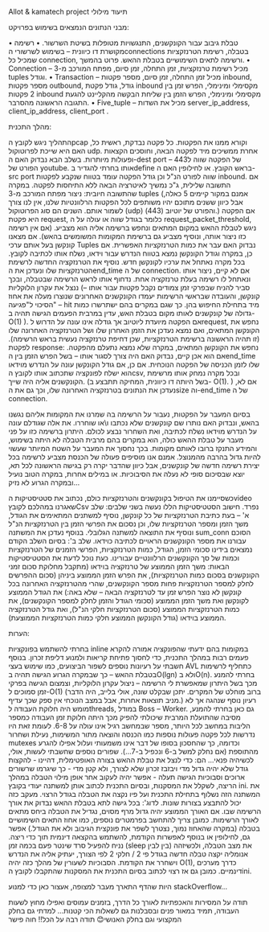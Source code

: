 Allot & kamatech project
תיעוד מילולי

מבני הנתונים הנמצאים בשימוש בפרויקט:

• טבלת גיבוב עבור הקונקשנים, התנגשויות מטופלות בשיטת השרשור.
• רשימה מקושרת דו כיוונית – בשימוש לשרשורי הconnections בטבלה, רשימת הטרנזקציות שמכיל כל connection, ורשימה לתאים השימושיים בטבלת ההאש. פרוט בהמשך.
• Connection – מכיל רשימת טרנזקציות, זמן התחלה, זמן סיום, מפתח המורכב מ-3 tuples וגודל.
• Transaction – מכיל זמן התחלה, זמן סיום, מספר פקטות inbound, מספר פקטות outbound, גודל, גודל פקטת inbound מקסימלי ומינימלי, הפרש זמן בין 2 פקטות inbound מקסימלי ומינימלי, הפרש הזמן בין שליחת הבקשה מהקליינט להגעת התגובה הראשונה מהסרבר.
• Five_tuple – מכיל את השדות server_ip_address, client_ip_address, client_port .

מהלך התכנית:

התהליך ניגש לקובץ הpcap וקורא ממנו את הפקטות.
כל פקטה נבדקת, ראשית כל, האם היא שייכת לפרוטוקול udp. אחרת ממשיכים מיד לפקטה הבאה,
וחוסכים הקצאות ופעולות מיותרות.
בשלב הבא נבדוק האם ה-dest port של הפקטה שווה ל443 – הפורט של youtube. אותו בחרתי
להגדיר בdefine בראש הקובץ. או לחילופין האם ה-src port שווה לפורט הנ"ל וכן גודל הפקטה עומד
בטווח שנקבע לפקטות inbound. אם התשובה שלילית, ג"כ נמשיך לאיטרציה הבאה ללא התיחסות
לפקטה.
במקרה שהתשובה חיובית:
ניצור מפתח המורכב מ-3 tuples (אמנם במקור קיימים 5 כאלה, אבל כיוון ששנים מתוכם יהיו משותפים
לכל הפקטות הרלוונטיות שלנו, אין לנו צורך לשמור אותם. השנים הם סוג הפרוטוקול (udp) והפורט
של יוטיוב (443).)
אם הפקטה היא פקטת request, כלומר בגודל שווה או עולה על ה request_packet_threshold,  
ניגש לטבלת ההאש במקום המתאים ונחפש ברשימה אליה הוא מצביע. (אם אין רשימה כזו ניצור
אותה, ונוסיף מצביע גם ברשימת המקומות המשומשים בהאש). אם מצאנו קונקשן בעל אותם ערכי
Tuples נבדוק האם עבר את כמות הטרנזקציות האפשרית. אם כן, במקרה וגודל הקונקשן נמצא בטווח הנדרש עבור וידאו, נשלח אותו לכתיבה לקובץ. בכל מקרה נאתחל את ערכיו לקונקשן חדש. נוסיף את הטרנזקציה החדשה לרשימת הטרנזקציות שלו ונעדכן את הend_time של
ה connection. אם לא קיים, ניצור אותו ונאתחל לו רשימה בעלת טרנזקציה אחת. נדחוף אותו לראש
הרשימה שבטבלה, ובכך ננצל את עקרון הלוקליות (– סביר להניח שבפרקי זמן צמודים נקבל פקטות
עבור אותו קונקשן, והעובדה שבראשי הרשימות יעמדו הקונקשנים האחרונים שנוצרו מעלה את אחוז
הסיכוי ל"פגיעה" – hit מיד בתחילת החיפוש בהן. כך שגם במקרים בהם ישתרשרו כמות גדולה של
קונקשנים לאותו מקום בטבלת האש, עדין במרבית הפעמים הגישה תהיה ב-O(1) ).
אם הפקטה מיועדת ליוטיוב אך גודלה אינו עונה על הדרוש לrequest, נחפש את הקונקשן המתאים,
ואם נמצא נעדכן את הזמן האחרון שלו ושל הטרנזקציה האחרונה שלו (זו תהיה הראשונה ברשימת
הטרנזקציות, שכן דחיפת טרנזקציה נעשית בראש הרשימה).
לפקטת response:
נחפש את הקונקשן המתאים, במקרה שלא נמצא נתעלם מהפקטה. אם הוא אכן קיים, נבדוק האם
היה צורך לסגור אותו – בשל הפרש הזמן בין הend_time שלו לזמן הכניסה של הפקטה הנוכחית. אם כן, אם גודל הקונקשן עונה על הנדרש מוידאו הוא
ישלח לפונקציה שתכתוב אותו לקובץ הcsv, ובכל מקרה נמחק אותו מרשימת הקונקשנים אליה היה
שייך. (בשל היותה דו כיוונית, המחיקה תתבצע ב- O(1). )
אם לא, נעדכן את הנתונים בטרנזקציה האחרונה שלו, וכך גם את הsize וה-end_time של
ה connection.

בסיום המעבר על הפקטות, נעבור על הרשימה בה שמרנו את המקומות אליהם נגשנו בהאש, ונבדוק
האם נותרו שם קונקשנים שלא נכתבו ו\או שוחררו. את אלה שגודלם עונה על הנדרש מוידאו נשלח
לכתיבה, ואת השחרור נבצע לכולם.
היתרון ברשימה כזו על פני מעבר על טבלת ההאש כולה, הוא במקרים בהם מרבית הטבלה לא היתה
בשימוש, והמידע התנקז ברובו לאותם מקומות. בכך נחסוך את המעבר על השטח המיותר שעשוי
להיות גדול בהרבה מהמנוצל. אמנם אנו מוסיפים פעולה של הכנסת מצביע לרשימה בכל יצירת רשימה
חדשה של קונקשנים, אבל כיוון שהדבר יקרה רק בגישה הראשונה לכל תא, יוצא שבסיכום סופי לא
נעלה את הסיבוכיות. או במילים אחרות, במקרה הטוב נועיל ובמקרה הגרוע לא נזיק...

כשסיימנו את הטיפול בקונקשנים והטרנזקציות כולם, נכתוב את סטטיסטיקות הvideo שאגרנו
במהלכם לקובץCsv נפרד. חישוב הסטטיסטיקות הללו נעשה בשני שלבים: שלב א' – בעת כתיבת
הטרנזקציות של כל קונקשן, נוסיף למשתנים המתאימים את הגודל, משך הזמן ומספר הטרנזקציות
שלו, וכן נסכום את הפרשי הזמן בין הטרנזקציות הנ"ל ונוסיף את התוצאה למשתנה הגלובלי. בנוסף
נעדכן את המשתנה sum_conn הסוכם עבורנו את מספר הקונקשנים הראויים לכתיבה כוידאו.
שלב ב': בסיום השלב הקודם נמצאים בידינו סכומי הזמן, הגודל, כמות הטרנזקציות, הפרשי הזמנים
של הטרנזקציות וכמות של סך הקונקשנים הרלוונטיים עבורינו. כעת נוכל לדעת את הסטטיסטיקות
הבאות: משך הזמן הממוצע של טרנזקציה בוידאו (מתקבל מחלוקת סכום זמני הקונקשנים בסכום
כמות הטרנזקציות), את הפרש הזמן הממוצע ביניהן (סכום ההפרשים לחלק למספר הטרנזקציות
פחות מספר הקונקשנים, שהרי מהטרנזקציה האחרונה בכל קונקשן לא נוצר הפרש זמן עד לטרנזקציה
הבאה – שלא באה:) את הגודל הממוצע לקונקשן ואת משך הזמן הממוצע (סכומי הגודל והזמן לחלק
למספר הקונקשנים), את כמות הטרנזקציות הממוצע (סכום הטרנזקציות חלקי הנ"ל), ואת גודל
הטרנזקציה הממוצע בוידאו (גודל הקונקשן הממוצע חלקי כמות הטרנזקציות הממוצעת).

הערות:

בחרתי להשתמש בפונקציות inline במקומות בהם ידעתי שהפונקציה אמורה להקרא פעמים רבות
במהלך התכנית, כדי לחסוך פתיחת קריאות ולמנוע דליפת זכרון.
בנוסף חשבתי על רעיונות נוספים לשפור הביצועים, כמו שימוש בעצי AVL כתחליף לרשימות בטבלת
ההאש – כך שבמקרה הגרוע הגישה תהיה בO(lgn) ולא בO(n). בחרתי להמנע מכך בשל היתרון
שמאפשרת לי הרשימה – ניצול עקרון הלוקליות, וצמצום הגישה בפרקי זמן סמוכים ל-O(1) (ברוב
מוחלט של המקרים. יתכן שבקלט שונה, אולי בלייב, היה הדבר מניב תוצאות אחרות, אבל במצב
הנוכחי אין ספק שכך עדיף.)
רעיון נוסף שנהגה אך לא מומש היה חלוקת העבודה לthreads, במודל Boss – Worker. גם כאן בחרתי
להמנע, מסיבה שהתועלת המרבית שיכולתי להפיק מכך היתה חלוקת זמן העבודה כמספר הליבות
במחשב לכל היותר, מספר שבמחשב רגיל אינו עולה על 6-8. לעומת זאת היו נדרשות לכל פקטה
פעולות נוספות כמו הכנסה והוצאה מתור המשימות, נעילת ושחרור mutexes וכדומה, כך שהחסכון
בסופו של דבר אינו משמעותי ועלול אפילו להגרע מהתוספת (אם נחלק למשל ב-6 ונכפיל ב-7...).
שפורים נוספים שחשבתי לעשות, אולי, לכשיהיה פנאי... הם:
כדי לנצל את טבלת ההאש בצורה האופטימלית, דהיינו - להקצות גודל שלא יהיה גדול מדי ויבזבז זכרון שלא לצורך, ולא קטן מדי - כך שיגרמו שרשורים ארוכים וסבוכיות הגישה תעלה - אפשר יהיה לעקוב אחר אופן מילוי הטבלה במהלך הריצה, לשקלל את המסקנות, ובסיום התכנית לכתוב אותן למשתנה יעודי בקובץ ini. את המשתנה הזה נשלוף בתחילת התכנית ועל פיו נקצה את הטבלה בגודל הרצוי.
מעקב כזה יכול להתבצע בצורות שונות. לדוג': בכל גישה לתא בטבלת ההאש נבדוק את אורך הרשימה שבו. אם האורך הממוצע יהיה גדול מרף מסוים, נגדיל את הטבלה ביחס מתאים לאורך הרשימות. כמובן צריך להתחשב בפרמטרים נוספים, כמו אחוז התאים השימושיים בטבלה (במקרה שהאחוז נמוך, נצטרך לשפר את פונקצית הגיבוב ולא את הגודל.)
אפשר גם, לחילופין או בנוסף לאפשרות הקודמת, להשתמש בהקצאה דינמית תוך כדי ריצה. נניח להפעיל סרד שינטר פעם בכמה זמן (sleep בין לבין) את מצב הטבלה, ולכשיזהה אנומליה יקצה טבלה חדשה בגודל פי 2 / חלקי 2 לפי הצורך, יעתיק אליה את הנדרש וישחרר את הקודמת. הסבוכיות לשעורין של מהלך כזה יהיה O(1), כדרך מערכים דינמיים. כמובן גם אז רצוי לכתוב בסיום התכנית את המסקנות שהתקבלו לקובץ הini.

היות שהדף התארך מעבר למצופה, אעצור כאן כדי למנוע stackOverflow...

תודה על המסירות והאכפתיות לאורך כל הדרך, בזמנים עמוסים ואפילו מחוץ לשעות העבודה,
תמיד במאור פנים ובסבלנות גם לשאלות הכי קטנות... למדתי גם בחלק המקצועי וגם בחלק האנושי😊
תודה רבה על הכל!!
חוה פישר
